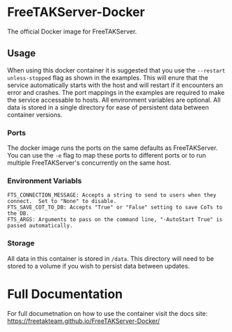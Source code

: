 
# FreeTAKServer-Docker
The official Docker image for FreeTAKServer.

## Usage
When using this docker container it is suggested that you use the `--restart unless-stopped` flag as shown in the examples.  This will enure that the service automatically starts with the host and will restart if it encounters an error and crashes.  The port mappings in the examples are required to make the service accessable to hosts.  All environment variables are optional.  All data is stored in a single directory for ease of persistent data between container versions.

### Ports
The docker image runs the ports on the same defaults as FreeTAKServer.  You can use the `-e` flag to map these ports to different ports or to run multiple FreeTAKServer's concurrently on the same host.

### Environment Variabls
```
FTS_CONNECTION_MESSAGE: Accepts a string to send to users when they connect.  Set to "None" to disable.
FTS_SAVE_COT_TO_DB: Accepts "True" or "False" setting to save CoTs to the DB.
FTS_ARGS: Arguments to pass on the command line, "-AutoStart True" is passed automatically.  
```

### Storage
All data in this container is stored in `/data`.  This directory will need to be stored to a volume if you wish to persist data between updates.

# Full Documentation
For full documetnation on how to use the container visit the docs site:
https://freetakteam.github.io/FreeTAKServer-Docker/
